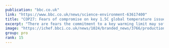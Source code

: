 ```yaml
---
publication: "bbc.co.uk"
link: "https://www.bbc.co.uk/news/science-environment-63617400"
title: "COP27: Fears of compromise on key 1.5C global temperature issue"
excerpt: "There are fears the commitment to a key warming limit may soften as nations seek agreement in Egypt."
image: "https://ichef.bbci.co.uk/news/1024/branded_news/3766/production/_127628141_cop27protest_index_getty.jpg"
group: pro
rank: 15
---
```

